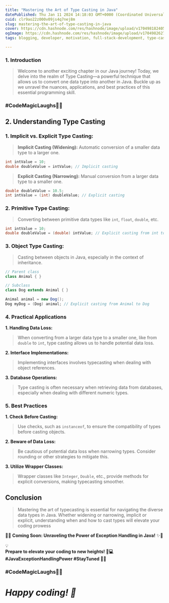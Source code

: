 ```yaml
---
title: "Mastering the Art of Type Casting in Java"
datePublished: Thu Jan 11 2024 14:18:03 GMT+0000 (Coordinated Universal Time)
cuid: clr9ao22z000v09js4q7nej8m
slug: mastering-the-art-of-type-casting-in-java
cover: https://cdn.hashnode.com/res/hashnode/image/upload/v1704981824053/88790a68-1532-49ea-aa20-87cbf5b30340.png
ogImage: https://cdn.hashnode.com/res/hashnode/image/upload/v1704982627726/6e0f1824-9dbf-45da-abd8-e0516ae41e8d.png
tags: blogging, developer, motivation, full-stack-development, type-casting, wemakedevs, technikio

---
```


### **1\. Introduction**

> Welcome to another exciting chapter in our Java journey! Today, we delve into the realm of Type Casting—a powerful technique that allows us to convert one data type into another in Java. Buckle up as we unravel the nuances, applications, and best practices of this essential programming skill.

### **#CodeMagicLaughs🦸‍♂️**

## **2\. Understanding Type Casting**

### **1\. Implicit vs. Explicit Type Casting:**

> **Implicit Casting (Widening):** Automatic conversion of a smaller data type to a larger one.

```java
int intValue = 10;
double doubleValue = intValue; // Implicit casting
```

> **Explicit Casting (Narrowing):** Manual conversion from a larger data type to a smaller one.

```java
double doubleValue = 10.5;
int intValue = (int) doubleValue; // Explicit casting
```

### **2\. Primitive Type Casting:**

> Converting between primitive data types like `int`, `float`, `double`, etc.

```java
int intValue = 10;
double doubleValue = (double) intValue; // Explicit casting from int to double
```

### **3\. Object Type Casting:**

> Casting between objects in Java, especially in the context of inheritance.

```java
// Parent class
class Animal { }

// Subclass
class Dog extends Animal { }

Animal animal = new Dog();
Dog myDog = (Dog) animal; // Explicit casting from Animal to Dog
```

### **4\. Practical Applications**

**1\. Handling Data Loss:**

> When converting from a larger data type to a smaller one, like from `double` to `int`, type casting allows us to handle potential data loss.

**2\. Interface Implementations:**

> Implementing interfaces involves typecasting when dealing with object references.

**3\. Database Operations:**

> Type casting is often necessary when retrieving data from databases, especially when dealing with different numeric types.

### **5\. Best Practices**

**1\. Check Before Casting:**

> Use checks, such as `instanceof`, to ensure the compatibility of types before casting objects.

**2\. Beware of Data Loss:**

> Be cautious of potential data loss when narrowing types. Consider rounding or other strategies to mitigate this.

**3\. Utilize Wrapper Classes:**

> Wrapper classes like `Integer`, `Double`, etc., provide methods for explicit conversions, making typecasting smoother.

## **Conclusion**

> Mastering the art of typecasting is essential for navigating the diverse data types in Java. Whether widening or narrowing, implicit or explicit, understanding when and how to cast types will elevate your coding prowess

  
🚀✨ **Coming Soon: Unraveling the Power of Exception Handling in Java!** ✨🚀

<div data-node-type="callout">
<div data-node-type="callout-emoji">💡</div>
<div data-node-type="callout-text"><strong>Prepare to elevate your coding to new heights! 🌟💻 #JavaExceptionHandlingPower #StayTuned 🚀✨</strong></div>
</div>

### **#CodeMagicLaughs🦸‍♂️**

# ***Happy coding! 🚀***